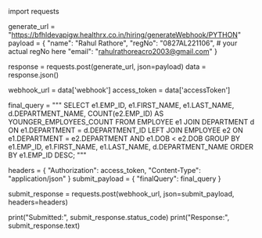 import requests


generate_url = "https://bfhldevapigw.healthrx.co.in/hiring/generateWebhook/PYTHON"
payload = {
    "name": "Rahul Rathore", 
    "regNo": "0827AL221106",  # your actual regNo here 
    "email": "rahulrathoreacro2003@gmail.com" 
}

response = requests.post(generate_url, json=payload)
data = response.json()


webhook_url = data['webhook']
access_token = data['accessToken']


final_query = """
SELECT 
    e1.EMP_ID,
    e1.FIRST_NAME,
    e1.LAST_NAME,
    d.DEPARTMENT_NAME,
    COUNT(e2.EMP_ID) AS YOUNGER_EMPLOYEES_COUNT
FROM EMPLOYEE e1
JOIN DEPARTMENT d ON e1.DEPARTMENT = d.DEPARTMENT_ID
LEFT JOIN EMPLOYEE e2 
    ON e1.DEPARTMENT = e2.DEPARTMENT
    AND e1.DOB < e2.DOB
GROUP BY 
    e1.EMP_ID, e1.FIRST_NAME, e1.LAST_NAME, d.DEPARTMENT_NAME
ORDER BY 
    e1.EMP_ID DESC;
"""


headers = {
    "Authorization": access_token,
    "Content-Type": "application/json"
}
submit_payload = {
    "finalQuery": final_query
}

submit_response = requests.post(webhook_url, json=submit_payload, headers=headers)

print("Submitted:", submit_response.status_code)
print("Response:", submit_response.text)
